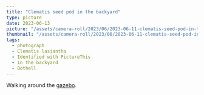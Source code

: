 ```yaml
---
title: "Clematis seed pod in the backyard"
type: picture
date: 2023-06-13
picture: "/assets/camera-roll/2023/06/2023-06-11-clematis-seed-pod-in-the-backyard/20230611_231651006_iOS.jpg"
thumbnail: "/assets/camera-roll/2023/06/2023-06-11-clematis-seed-pod-in-the-backyard/20230611_231651006_iOS-thumbnail.jpg"
tags:
  - photograph
  - Clematis lasiantha
  - Identified with PictureThis
  - in the backyard
  - Bothell
---
```

Walking around the [gazebo](/gazebo/).
